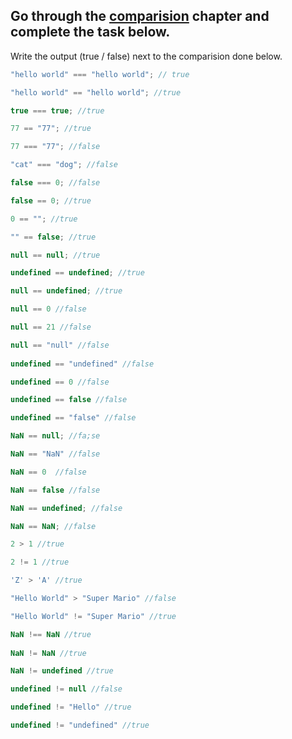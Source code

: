 ## Go through the [comparision](http://javascript.info/comparison) chapter and complete the task below.

Write the output (true / false) next to the comparision done below.
```js
"hello world" === "hello world"; // true

"hello world" == "hello world"; //true

true === true; //true

77 == "77"; //true

77 === "77"; //false

"cat" === "dog"; //false

false === 0; //false

false == 0; //true

0 == ""; //true

"" == false; //true

null == null; //true

undefined == undefined; //true

null == undefined; //true

null == 0 //false

null == 21 //false

null == "null" //false
 
undefined == "undefined" //false

undefined == 0 //false

undefined == false //false

undefined == "false" //false

NaN == null; //fa;se

NaN == "NaN" //false

NaN == 0  //false

NaN == false //false

NaN == undefined; //false

NaN == NaN; //false

2 > 1 //true

2 != 1 //true

'Z' > 'A' //true

"Hello World" > "Super Mario" //false

"Hello World" != "Super Mario" //true

NaN !== NaN //true
 
NaN != NaN //true

NaN != undefined //true

undefined != null //false

undefined != "Hello" //true

undefined != "undefined" //true

```